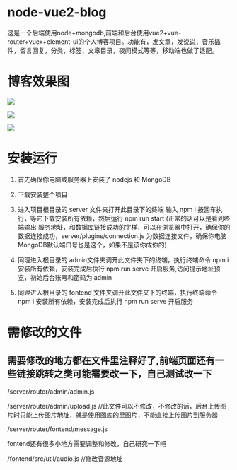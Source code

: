 # node-vue2-blog
这是一个后端使用node+mongodb,前端和后台使用vue2+vue-router+vuex+element-ui的个人博客项目。功能有，发文章，发说说，音乐插件，留言回复，分类，标签，文章目录，夜间模式等等，移动端也做了适配。

# 博客效果图

![](https://cdn.jsdelivr.net/gh/rsong404/vuepress_img@master/images/kkan2.jpg)

![](https://cdn.jsdelivr.net/gh/rsong404/vuepress_img@master/images/kkan4.jpg)


![](https://cdn.jsdelivr.net/gh/rsong404/vuepress_img@master/images/kkan1.jpg)

# 安装运行
1. 首先确保你电脑或服务器上安装了 nodejs 和 MongoDB

2. 下载安装整个项目

3. 进入项目根目录的 server 文件夹打开此目录下的终端 输入 npm i 按回车执行，等它下载安装所有依赖，然后运行 npm run start (正常的话可以是看到终端输出 服务地址，和数据库链接成功的字样，可以在浏览器中打开，确保你的数据连接成功，server/plugins/connection.js 为数据连接文件，确保你电脑MongoDB默认端口号也是这个，如果不是该你成你的)

4. 同理进入根目录的 admin文件夹调开此文件夹下的终端，执行终端命令 npm i 安装所有依赖，安装完成后执行 npm run serve 开启服务,访问提示地址预览，初始后台账号和密码为 admin

5. 同理进入根目录的 fontend 文件夹调开此文件夹下的终端，执行终端命令 npm i 安装所有依赖，安装完成后执行 npm run serve 开启服务

# 需修改的文件
## 需要修改的地方都在文件里注释好了,前端页面还有一些链接跳转之类可能需要改一下，自己测试改一下

/server/router/admin/admin.js

/server/router/admin/upload.js  //此文件可以不修改，不修改的话，后台上传图片时只能上传图片地址，就是使用图库的里图片，不能直接上传图片到服务器

/server/router/fontend/message.js

fontend还有很多小地方需要调整和修改，自己研究一下吧

/fontend/src/util/audio.js  //修改音源地址